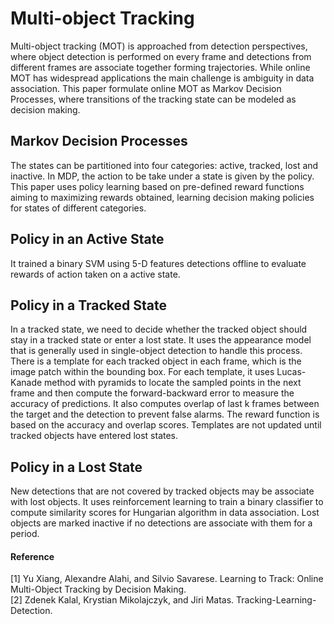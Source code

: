 # Multi-object Tracking
Multi-object tracking (MOT) is approached from detection perspectives, where object detection is performed on every frame and detections from different frames are associate together forming trajectories. While online MOT has widespread applications the main challenge is ambiguity in data association. This paper formulate online MOT as Markov Decision Processes, where transitions of the tracking state can be modeled as decision making.

## Markov Decision Processes
The states can be partitioned into four categories: active, tracked, lost and inactive. In MDP, the action to be take under a state is given by the policy. This paper uses policy learning based on pre-defined reward functions aiming to maximizing rewards obtained, learning decision making policies for states of different categories.

## Policy in an Active State
It trained a binary SVM using 5-D features detections offline to evaluate rewards of action taken on a active state.

## Policy in a Tracked State
In a tracked state, we need to decide whether the tracked object should stay in a tracked state or enter a lost state. It uses the appearance model that is generally used in single-object detection to handle this process. There is a template for each tracked object in each frame, which is the image patch within the bounding box. For each template, it uses Lucas-Kanade method with pyramids to locate the sampled points in the next frame and then compute the forward-backward error to measure the accuracy of predictions. It also computes overlap of last k frames between the target and the detection to prevent false alarms. The reward function is based on the accuracy and overlap scores. Templates are not updated until tracked objects have entered lost states.

## Policy in a Lost State
New detections that are not covered by tracked objects may be associate with lost objects. It uses reinforcement learning to train a binary classifier to compute similarity scores for Hungarian algorithm in data association. Lost objects are marked inactive if no detections are associate with them for a period.


#### Reference
[1] Yu Xiang, Alexandre Alahi, and Silvio Savarese. Learning to Track: Online Multi-Object Tracking by Decision Making.  
[2] Zdenek Kalal, Krystian Mikolajczyk, and Jiri Matas. Tracking-Learning-Detection.
